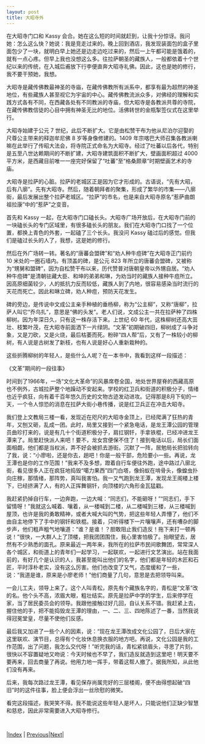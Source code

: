 ```yaml
---
layout: post
title: 大昭寺外
---
```


在大昭寺门口和 Kassy 会合。她在这么短的时间就赶到，让我十分惊讶。我问她：怎么这么快？她说：我是竞走过来的。晚上回到酒店，我发现装面包的盒子里面包少了一块，就明白早上她还是边走边吃过来的，然后一上午都可能是饿着的，就有一点心疼。但早上我也没想这么多。往拉萨朝圣的藏族人，一般都依着十个世纪以来的传统，在入城后甫放下行李便直奔大昭寺礼佛。因此，这也是她的修行，我不要干预她，我想。

大昭寺是藏传佛教最神圣的寺庙，在藏传佛教所有派系中，都享有最为超然的神圣地位，有些藏族人甚至视它为宇宙的中心。藏传佛教流派众多，对佛经的理解和实践方式各有不同，在西藏各处有不同教派的寺庙，但大昭寺是各教派共尊的寺院，在藏传佛教信徒的心目中拥有神圣无比的地位。活佛转世的金瓶掣签仪式在这里举行。

大昭寺始建于公元 7 世纪，此后不断扩大。它是由松赞干布为他从尼泊尔迎娶的尺尊公主带来的释迦牟尼佛 8 岁等身像修建的。1409 年宗喀巴大师召集各教派喇嘛在此举行了传昭大法会，将寺院正式命名为大昭寺。经过了吐蕃以后各代，特别是五至八世达赖期间的不断扩建，大昭寺建筑面积不断扩大，壁画面积超过 4000 平方米，是西藏目前唯一一座完好保留了“吐蕃”至“格桑颇章”时期壁画艺术的寺庙。

大昭寺是拉萨的心脏。拉萨的老城区正是因为它才形成的。古语说，“先有大昭，后有八廓”。先有大昭寺。然后，随着朝拜者的聚集，形成了繁华的市集——八廓街，最后发展出整个拉萨老城区。“拉萨”的市名，也是来自大昭寺原名“惹萨曲朗祖拉康”中的“惹萨”之变音。

首先和 Kassy 一起，在大昭寺门口磕长头。大昭寺广场开放后，在大昭寺门前的一块磕长头的专门区域里，有很多磕长头的朋友。我们在大昭寺门口找了一个位置，都换上青色的外套，一起磕了三个长头。我没问 Kassy 磕过后的感觉。但我们是磕过长头的人了，我想，这是她的修行。

然后在外广场转一转。著名的“唐蕃会盟碑”和“劝人种牛痘碑”在大昭寺正门前约 10 米处的一圈石墙内。有顶盖的碑，是公元 823 年所立的唐蕃会盟碑，又被称为“甥舅和盟碑”，因为自松赞干布以来，历代赞普对唐朝皇帝以外甥自居。“劝人种牛痘碑”是清朝驻藏大臣、和坤的弟弟和琳，为劝当时的藏族人接种牛痘所立。因高原细菌较少，人的抵抗力反而较低，藏族人到了内地，很容易感染当时流行的天花而死亡。因此和琳⽴碑，劝⼈种痘，预防天花发⽣。

碑的旁边，是传说中⽂成公主亲⼿种植的垂杨柳，称为“公主柳”，又称“唐柳”，拉萨⼈叫它“乔乌扎”，意思是“佛的头发”。⽼⼈们说，⽂成公主一共在拉萨种了四株柳树。因为年深⽇久，只有这⼀株存活下来。上世纪 60 年代，这株柳树还⾼⼤茁壮、枝繁叶茂，在⼤昭寺前⾯洒下⼀⽚绿阴。“⽂⾰”初期破四旧，柳树成了⽃争对象，又是⼑砍，又是⽕烧，最后枯萎⽽死。粉碎“四⼈帮”后，又有了⼀株较⼩的柳树，有⼈说是古树发了新枝，也有⼈说是好⼼⼈重新栽种的。

这些折腾柳树的年轻人，是些什么人呢？在一本书中，我看到这样一段描述：

《⽂⾰”期间的⼀段往事》

时间到了1966年，⼀场“⽂化⼤⾰命”的风暴席卷全国，地处世界屋脊的西藏⾼原也不例外，古城拉萨整个地躁动不安起来。学校的红卫兵和街道的积极分⼦，情绪也近乎疯狂，向有着千百年悠久历史的⽂物古迹发动进攻。记得那是8⽉下旬的⼀天，一个令⼈惊恐的消息在拉萨⼤街⼩巷传播，说是红卫兵正在冲击⼤昭寺。

我们登上⽂教局三楼⼀看，发现近在咫尺的⼤昭寺⾦顶上，已经爬满了狂热的青年，又刨又砸，乱成⼀团。此时，局⾥又接到⼀个紧急电话，是龙王潭公园的管理员曲珍打来的，说是有⼏⼗个街道积极分⼦，肩扛钢钎，⼿拿铁棍，已经冲进龙王潭来了。局⾥赶快派⼈来吧！要不，龙⼥宫便保不住了！接到电话以后，局长们⾯⾯相觑，他们都是当权派，弄不好会被抓去游街。沉默了⼀阵，居勉局长把验转向了我，说：“⼩廖啦，还是你去，趟吧！你是⼀般⼲部，危险要⼩⼀些。再说，龙王潭也是你的⼯作范围！”我来不及多想，蹬着⾃⾏车便往外跑，途中路过⼋廓北街，看见很多⼈正在疯狂地捣毁“噶⼒果西”四门⽩塔，像蚂蚁在啃⾻头，像蝗⾍扑向庄稼，那情绪，那阵势，真叫我害怕。我⼀⼜⽓跑到龙王潭，发现龙王阁楼上楼下，已经挤满了⼈，有的⼈正挥舞钢钎，向顶楼的六⾓形⾦⽡猛戳。

我赶紧扔掉⾃⾏车，⼀边奔跑，⼀边⼤喊：“同志们，不能砸呀！”“同志们，⼿下留情呀！”我就这么喊着、嚷着，从⼀楼喊到⼆楼，从⼆楼喊到三楼，从三楼喊到屋顶，也许是我的勇敢精神，或者⼤喊⼤叫的⽓势，把这些年轻⼈弄懵了，他们不由⾃主地停下了⼿中的钢钎和铁棍。接着，只听得楼下⼀⽚嚷嚷声，还有嘈杂的脚步声，他们粗声粗⽓地嚷道：“谁？是谁！？胆敢阻⽌我们造反！拖下来打⼀顿再说！”很快，⼀⼤群⼈上了顶楼，把我团团围住，我⼼⾥害怕极了。抬眼望去，居然有不少熟悉的⾯孔。原来最近⼀两年来，我所在的拉萨市民间歌舞团，常常深⼈各个城区，和街道上的青年们⼀起学习，⼀起联欢，⼀起进⾏⽂艺演出。站在我⾯前的，有好⼏个是认识的⼈，我甚⾄能叫出他们的名字，他们都是年轻的⽊匠和⽯匠，平时淳朴⽼实，没有这么厉害。他们也改变了⼜⽓，态度缓和了⼀些，说：“我道是谁，原来是⼩廖⽼师！”他们商量了⼏句，意思是去把领导叫来。

⼀会⼉⼯夫，领导上来了。这个⼈叫青松，原先有个藏族名字的，青松是“⽂⾰”改的名。他个头不⾼，浓眉⼤眼，粗壮结实。原先是拉萨中学的学⽣，后来停学在家，当了居民委员会的领导。我跟他接触过好⼏回，⾃认关系不错。我赶紧上去，握住他的⼿，把不能捣毁龙王潭的理由，⼀、⼆、三、四地陈述了⼀番，当然我说得冠冕堂皇，尽量不使他们反感。

最后我又加进了⼀些个⼈的因素，说：“现在龙王潭改成⽂化公园了，⽇后⼤家在这⾥联欢、演节⽬，总得有个化妆休息换⾐服的地⽅吧。再说，⽂化公园是我的⼯作范围，出了问题，我怎么交代呀！”听完我的话，青松紧锁眉头，寻思了⽚刻，很快以不容置疑地⼜吻说：今天时候也不早了，我们造反就造到这⾥吧！明天要不要再来，回去商量了再说。他⽤⼒地⼀挥⼿，带着这帮⼈撤了。据我所知，从此他们没有再来。

后来，我每次路过龙王潭，看见保存尚属完好的三层楼阁，便不由得想起破“四旧”时的这件往事，脸上便会浮出⼀丝欣慰的微笑。

看完这段描述，我哭笑不得。我不能说这些年轻人是坏人，只能说他们正缺少智慧和慈悲，因此非常需要进入大昭寺修行。

<br/>

|[Index](../) | [Previous](16-zangxiang)|[Next](18-hada)|

